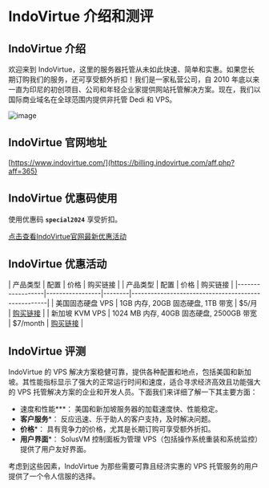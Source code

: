 # IndoVirtue 介绍和测评

## IndoVirtue 介绍
欢迎来到 IndoVirtue，这里的服务器托管从未如此快速、简单和实惠。如果您长期订购我们的服务，还可享受额外折扣！我们是一家私营公司，自 2010 年底以来一直为印尼的初创项目、公司和年轻企业家提供网站托管解决方案。现在，我们以国际商业域名在全球范围内提供非托管 Dedi 和 VPS。

![image](https://github.com/lowmanleroy186/IndoVirtue/assets/167726282/7465810a-a5a5-46fc-878e-021913794c59)

## IndoVirtue 官网地址
[https://www.indovirtue.com/](https://billing.indovirtue.com/aff.php?aff=365)

## IndoVirtue 优惠码使用
使用优惠码 **`special2024`** 享受折扣。

[点击查看IndoVirtue官网最新优惠活动](https://billing.indovirtue.com/aff.php?aff=365)

## IndoVirtue 优惠活动

| 产品类型 | 配置 | 价格 | 购买链接 | | 产品类型 | 配置 | 价格 | 购买链接 |
|------------------|-----------------|--------|----------------------------------------------------|
| 美国固态硬盘 VPS | 1GB 内存, 20GB 固态硬盘, 1TB 带宽 | $5/月 | [购买链接](https://billing.indovirtue.com/aff.php?aff=365&pid=52) |
| 新加坡 KVM VPS | 1024 MB 内存, 40GB 固态硬盘, 2500GB 带宽 | $7/month | [购买链接](https://billing.indovirtue.com/aff.php?aff=365&pid=33) | 

## IndoVirtue 评测
IndoVirtue 的 VPS 解决方案稳健可靠，提供各种配置和地点，包括美国和新加坡。其性能指标显示了强大的正常运行时间和速度，适合寻求经济高效且功能强大的 VPS 托管解决方案的企业和开发人员。下面我们来详细了解一下其主要方面：

- 速度和性能***： 美国和新加坡服务器的加载速度快、性能稳定。
- **客户服务***： 反应迅速、乐于助人的客户支持，及时解决问题。
- **价格***： 具有竞争力的价格，尤其是长期订购可享受额外折扣。
- **用户界面***： SolusVM 控制面板为管理 VPS（包括操作系统重装和系统监控）提供了用户友好界面。

考虑到这些因素，IndoVirtue 为那些需要可靠且经济实惠的 VPS 托管服务的用户提供了一个令人信服的选择。
